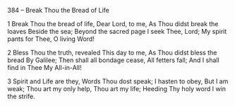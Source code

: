 384 – Break Thou the Bread of Life


1
Break Thou the bread of life,
Dear Lord, to me,
As Thou didst break the loaves
Beside the sea;
Beyond the sacred page
I seek Thee, Lord;
My spirit pants for Thee,
O living Word!

2
Bless Thou the truth, revealed
This day to me,
As Thou didst bless the bread
By Galilee;
Then shall all bondage cease,
All fetters fall;
And I shall find in Thee
My All-in-All!

3
Spirit and Life are they,
Words Thou dost speak;
I hasten to obey,
But I am weak;
Thou art my only help,
Thou art my life;
Heeding Thy holy word
I win the strife.


